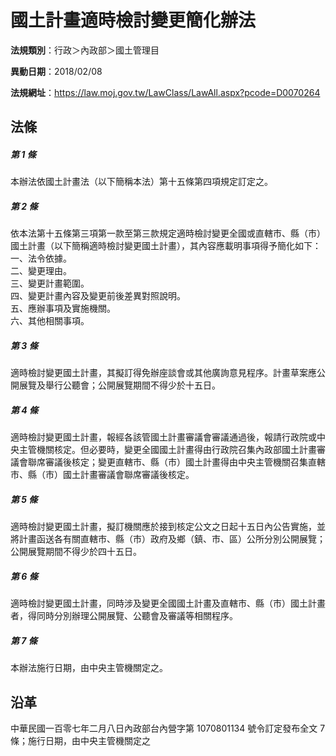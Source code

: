 # 國土計畫適時檢討變更簡化辦法

**法規類別**：行政＞內政部＞國土管理目

**異動日期**：2018/02/08  

**法規網址**：https://law.moj.gov.tw/LawClass/LawAll.aspx?pcode=D0070264





## 法條
##### 第 1 條
本辦法依國土計畫法（以下簡稱本法）第十五條第四項規定訂定之。

##### 第 2 條
依本法第十五條第三項第一款至第三款規定適時檢討變更全國或直轄市、縣（市）國土計畫（以下簡稱適時檢討變更國土計畫），其內容應載明事項得予簡化如下：  
一、法令依據。  
二、變更理由。  
三、變更計畫範圍。  
四、變更計畫內容及變更前後差異對照說明。  
五、應辦事項及實施機關。  
六、其他相關事項。

##### 第 3 條
適時檢討變更國土計畫，其擬訂得免辦座談會或其他廣詢意見程序。計畫草案應公開展覽及舉行公聽會；公開展覽期間不得少於十五日。

##### 第 4 條
適時檢討變更國土計畫，報經各該管國土計畫審議會審議通過後，報請行政院或中央主管機關核定。但必要時，變更全國國土計畫得由行政院召集內政部國土計畫審議會聯席審議後核定；變更直轄市、縣（市）國土計畫得由中央主管機關召集直轄市、縣（市）國土計畫審議會聯席審議後核定。

##### 第 5 條
適時檢討變更國土計畫，擬訂機關應於接到核定公文之日起十五日內公告實施，並將計畫函送各有關直轄市、縣（市）政府及鄉（鎮、市、區）公所分別公開展覽；公開展覽期間不得少於四十五日。

##### 第 6 條
適時檢討變更國土計畫，同時涉及變更全國國土計畫及直轄市、縣（市）國土計畫者，得同時分別辦理公開展覽、公聽會及審議等相關程序。

##### 第 7 條
本辦法施行日期，由中央主管機關定之。

## 沿革
中華民國一百零七年二月八日內政部台內營字第 1070801134 號令訂定發布全文 7  條；施行日期，由中央主管機關定之
